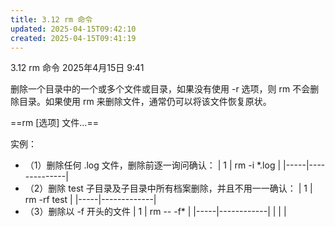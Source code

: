 ```yaml
---
title: 3.12 rm 命令
updated: 2025-04-15T09:42:10
created: 2025-04-15T09:41:19
---
```


3.12 rm 命令
2025年4月15日
9:41

删除一个目录中的一个或多个文件或目录，如果没有使用 -r 选项，则 rm 不会删除目录。如果使用 rm 来删除文件，通常仍可以将该文件恢复原状。

==rm \[选项\] 文件…==

实例：
- （1）删除任何 .log 文件，删除前逐一询问确认：
| 1   | rm -i \*.log |
|-----|--------------|
- （2）删除 test 子目录及子目录中所有档案删除，并且不用一一确认：
| 1   | rm -rf test |
|-----|-------------|
- （3）删除以 -f 开头的文件
| 1   | rm -- -f\* |
|-----|------------|
|    |           |
